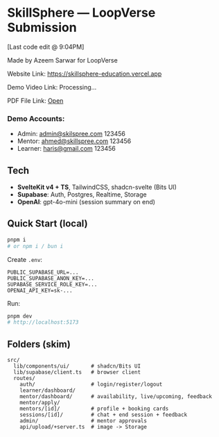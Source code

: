 # SkillSphere — LoopVerse Submission

[Last code edit @ 9:04PM]

Made by Azeem Sarwar for LoopVerse

Website Link: https://skillsphere-education.vercel.app

Demo Video Link: Processing...

PDF File Link: [Open](https://github.com/azeem-io/skillsphere/blob/main/SkillSphere%20-%20Azeem%20Sarwar.pdf)

### Demo Accounts:
- Admin: admin@skilspree.com 123456
- Mentor: ahmed@skillspree.com 123456
- Learner: haris@gmail.com 123456

## Tech
- **SvelteKit v4 + TS**, TailwindCSS, shadcn-svelte (Bits UI)
- **Supabase**: Auth, Postgres, Realtime, Storage
- **OpenAI**: gpt-4o-mini (session summary on end)

## Quick Start (local)
```bash
pnpm i
# or npm i / bun i
```
Create `.env`:
```
PUBLIC_SUPABASE_URL=...
PUBLIC_SUPABASE_ANON_KEY=...
SUPABASE_SERVICE_ROLE_KEY=...
OPENAI_API_KEY=sk-...
```
Run:
```bash
pnpm dev
# http://localhost:5173
```

## Folders (skim)
```
src/
  lib/components/ui/       # shadcn/Bits UI
  lib/supabase/client.ts   # browser client
  routes/
    auth/                  # login/register/logout
    learner/dashboard/
    mentor/dashboard/      # availability, live/upcoming, feedback
    mentor/apply/
    mentors/[id]/          # profile + booking cards
    sessions/[id]/         # chat + end session + feedback
    admin/                 # mentor approvals
    api/upload/+server.ts  # image -> Storage
```
